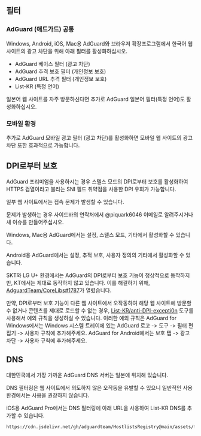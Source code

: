 ## 필터

### AdGuard (애드가드) 공통

Windows, Android, iOS, Mac용 AdGuard와 브라우저 확장프로그램에서 한국어 웹 사이트의 광고 차단을 위해 아래 필터를 활성화하십시오.

- AdGuard 베이스 필터 (광고 차단)
- AdGuard 추격 보호 필터 (개인정보 보호)
- AdGuard URL 추격 필터 (개인정보 보호)
- List-KR (특정 언어)

일본어 웹 사이트를 자주 방문하신다면 추가로 AdGuard 일본어 필터(특정 언어)도 활성화하십시오.

### 모바일 환경

추가로 AdGuard 모바일 광고 필터 (광고 차단)를 활성화하면 모바일 웹 사이트의 광고 차단 또한 효과적으로 가능합니다.

## DPI로부터 보호

AdGuard 프리미엄을 사용하시는 경우 스텔스 모드의 DPI로부터 보호를 활성화하여 HTTPS 검열이라고 불리는 SNI 필드 취약점을 사용한 DPI 우회가 가능합니다.

일부 웹 사이트에서는 접속 문제가 발생할 수 있습니다.

문제가 발생하는 경우 사이드바의 연락처에서 @piquark6046 이메일로 알려주시거나 새 이슈를 만들어주십시오.

Windows, Mac용 AdGuard에서는 설정, 스텔스 모드, 기타에서 활성화할 수 있습니다.

Android용 AdGuard에서는 설정, 추적 보호, 사용자 정의의 기타에서 활성화할 수 있습니다.

SKT와 LG U+ 환경에서는 AdGuard의 DPI로부터 보호 기능이 정상적으로 동작하지만, KT에서는 제대로 동작하지 않고 있습니다.
이를 해결하기 위해, [AdguardTeam/CoreLibs#1787](https://github.com/AdguardTeam/CoreLibs/issues/1789)가 열렸습니다.

만약, DPI로부터 보호 기능이 다른 웹 사이트에서 오작동하여 해당 웹 사이트에 방문할 수 없거나 콘텐츠를 제대로 로드할 수 없는 경우, [List-KR/anti-DPI-excepti0n](https://list-kr.github.io/anti-DPI-excepti0n/) 도구를 사용해서 예외 규칙을 생성하실 수 있습니다.
이러한 예외 규칙은 AdGuard for Windows에서는 Windows 시스템 트레이에 있는 AdGuard 로고 -> 도구 -> 필터 편집기 -> 사용자 규칙에 추가해주세요.
AdGuard for Android에서는 보호 탭 -> 광고 차단 -> 사용자 규칙에 추가해주세요.

## DNS

대한민국에서 가장 가까운 AdGuard DNS 서버는 일본에 위치해 있습니다.

DNS 필터링은 웹 사이트에서 의도하지 않은 오작동을 유발할 수 있으니 일반적인 사용 환경에서는 사용을 권장하지 않습니다.

iOS용 AdGuard Pro에서는 DNS 필터링에 아래 URL을 사용하여 List-KR DNS를 추가할 수 있습니다.

```
https://cdn.jsdelivr.net/gh/adguardteam/HostlistsRegistry@main/assets/filter_25.txt
```
